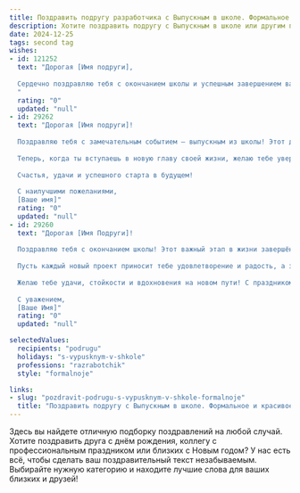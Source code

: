 ```yaml
---
title: Поздравить подругу разработчика с Выпускным в школе. Формальное и красивое
description: Хотите поздравить подругу с Выпускным в школе или другим праздником? Наш ИИ создаст незабываемое поздравление, а вы обязательно выделитесь среди других.  
date: 2024-12-25
tags: second tag
wishes:
- id: 121252
  text: "Дорогая [Имя подруги],
  
  Сердечно поздравляю тебя с окончанием школы и успешным завершением важного этапа твоей жизни!  Пусть твой путь в профессии разработчика будет полон интересных задач, инновационных решений и ярких успехов. Желаю тебе неиссякаемого вдохновения,  творческих свершений и реализации всех амбициозных планов.  Пусть каждый твой проект будет успешным, а работа приносит не только удовлетворение, но и радость.  Счастья тебе, больших достижений и светлого будущего!
  "
  rating: "0"
  updated: "null"
- id: 29262
  text: "Дорогая [Имя подруги]!
  
  Поздравляю тебя с замечательным событием – выпускным из школы! Этот день стал итогом твоих стараний, упорства и стремления к знаниям. Ты достигла важной вехи на пути к своей мечте, и я уверена, что впереди тебя ждёт множество ярких свершений.
  
  Теперь, когда ты вступаешь в новую главу своей жизни, желаю тебе уверенности в своих силах и неиссякаемого вдохновения на пути к профессии разработчика. Пусть каждый новый проект приносит радость и удовлетворение, а все твои идеи находят достойное воплощение.
  
  Счастья, удачи и успешного старта в будущем!
  
  С наилучшими пожеланиями,
  [Ваше имя]"
  rating: "0"
  updated: "null"
- id: 29260
  text: "Дорогая [Имя Подруги]!
  
  Поздравляю тебя с окончанием школы! Этот важный этап в жизни завершён, и впереди у тебя открываются новые горизонты. Твои усилия и трудолюбие достойны восхищения, а стремление стать разработчиком — это смелый и вдохновляющий шаг.
  
  Пусть каждый новый проект приносит тебе удовлетворение и радость, а знания, которые ты приобрела, служат надежной основой для яркого профессионального будущего. Уверена, что с твоим талантом и упорством ты сможешь достичь больших высот в выбранной профессии.
  
  Желаю тебе удачи, стойкости и вдохновения на новом пути! С праздником!
  
  С уважением,
  [Ваше Имя]"
  rating: "0"
  updated: "null"

selectedValues:
  recipients: "podrugu"
  holidays: "s-vypusknym-v-shkole"
  professions: "razrabotchik"
  style: "formalnoje"

links:
- slug: "pozdravit-podrugu-s-vypusknym-v-shkole-formalnoje"
  title: "Поздравить подругу с Выпускным в школе. Формальное и красивое"
---
```


Здесь вы найдете отличную подборку поздравлений на любой случай.
Хотите поздравить друга с днём рождения, коллегу с профессиональным праздником или близких с Новым годом? У нас есть всё, чтобы сделать ваш поздравительный текст незабываемым. Выбирайте нужную категорию и находите лучшие слова для ваших близких и друзей!
